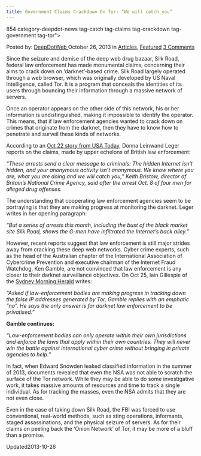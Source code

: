 ```yaml
---
title: Government Claims Crackdown On Tor: “We will catch you”
---
```

854 category-deepdot-news tag-catch tag-claims tag-crackdown tag-government tag-tor">

<p class="post-meta">
<span>Posted by: <a href="https://www.deepdotweb.com/author/admin/" title="">DeepDotWeb </a></span>
<span>October 26, 2013</span>
<span>in <a href="https://www.deepdotweb.com/category/articles/" rel="category tag">Articles</a>, <a href="https://www.deepdotweb.com/category/deepdot-news/" rel="category tag">Featured</a></span>
<span><a href="https://www.deepdotweb.com/2013/10/26/government-claims-crackdown-on-tor-we-will-catch-you/#comments">3 Comments</a></span>
</p>
<div class="clear"></div>
<div class="entry">
<p>Since the seizure and demise of the deep web drug bazaar, Silk Road, federal law enforcement has made monumental claims, concerning their aims to crack down on ‘darknet’-based crime. Silk Road largely operated through a web browser, which was originally developed by US Naval Intelligence, called Tor. It is a program that conceals the identities of its users through bouncing their information through a massive network of servers.</p>
<p>Once an operator appears on the other side of this network, his or her information is undistinguished, making it impossible to identify the operator. This means, that if law enforcement agencies wanted to crack down on crimes that originate from the darknet, then they have to know how to penetrate and surveil these kinds of networks.</p>
<p>According to an <a href="http://www.usatoday.com/story/news/nation/2013/10/21/fbi-cracks-silk-road/2984921/">Oct 22 story from USA Today</a>, Donna Leinwand Leger reports on the claims, made by upper echelons of British law enforcement:</p>
<p><em>&#8220;These arrests send a clear message to criminals: The hidden Internet isn&#8217;t hidden, and your anonymous activity isn&#8217;t anonymous. We know where you are, what you are doing and we will catch you,&#8221; Keith Bristow, director of Britain&#8217;s National Crime Agency, said after the arrest Oct. 8 of four men for alleged drug offenses.</em></p>
<p>The understanding that cooperating law enforcement agencies seem to be portraying is that they are making progress at monitoring the darknet. Leger writes in her opening paragraph:</p>
<p><em>“But a series of arrests this month, including the bust of the black market site Silk Road, shows the G-men have infiltrated the Internet&#8217;s back alley.”</em></p>
<p>However, recent reports suggest that law enforcement is still major strides away from cracking these deep web networks. Cyber crime experts, such as the head of the Australian chapter of the International Association of Cybercrime Prevention and executive chairman of the Internet Fraud Watchdog, Ken Gamble, are not convinced that law enforcement is any closer to their darknet surveillance objectives. On Oct 25, Iain Gillespie of the <a href="http://www.smh.com.au/digital-life/digital-life-news/cyber-cops-probe-the-deep-web-20131023-2vzqp.html">Sydney Morning Herald</a> writes:</p>
<p><em>“Asked if law-enforcement bodies are making progress in tracking down the false IP addresses generated by Tor, Gamble replies with an emphatic &#8221;no&#8221;. He says the only answer is for darknet law enforcement to be privatised.”</em></p>
<p><strong>Gamble continues:</strong></p>
<p><em>“Law-enforcement bodies can only operate within their own jurisdictions and enforce the laws that apply within their own countries. They will never win the battle against international cyber crime without bringing in private agencies to help.&#8221;</em></p>
<p>In fact, when Edward Snowden leaked classified information in the summer of 2013, documents revealed that even the NSA was not able to scratch the surface of the Tor network. While they may be able to do some investigative work, it takes massive amounts of resources and time to track a single individual. As for tracking the masses, even the NSA admits that they are not even close.</p>
<p>Even in the case of taking down Silk Road, the FBI was forced to use conventional, real-world methods, such as sting operations, informants, staged assassinations, and the physical seizure of servers. As for their claims on peeling back the ‘Onion Network’ of Tor, it may be more of a bluff than a promise.</p>
</div>
<span style="display:none"><a href="https://www.deepdotweb.com/tag/catch/" rel="tag">catch</a> <a href="https://www.deepdotweb.com/tag/claims/" rel="tag">claims</a> <a href="https://www.deepdotweb.com/tag/crackdown/" rel="tag">crackdown</a> <a href="https://www.deepdotweb.com/tag/government/" rel="tag">government</a> <a href="https://www.deepdotweb.com/tag/tor/" rel="tag">tor</a></span> 
Updated2013-10-26